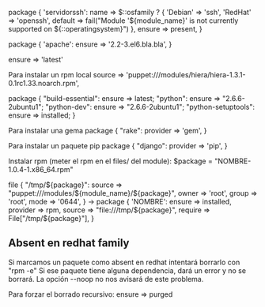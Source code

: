 package { 'servidorssh':
  name => $::osfamily ? {
    'Debian' => 'ssh',
    'RedHat' => 'openssh',
    default => fail("Module '${module_name}' is not currently supported on ${::operatingsystem}")
  },
  ensure => present,
}


package { 'apache':
  ensure => '2.2-3.el6.bla.bla',
}

ensure => 'latest'

Para instalar un rpm local
source => 'puppet:///modules/hiera/hiera-1.3.1-0.1rc1.33.noarch.rpm',


package {
  "build-essential": ensure => latest;
  "python": ensure => "2.6.6-2ubuntu1";
  "python-dev": ensure => "2.6.6-2ubuntu1";
  "python-setuptools": ensure => installed;
}

Para instalar una gema
package { "rake":
  provider => 'gem',
}

Para instalar un paquete pip
package { "django":
  provider => 'pip',
}


Instalar rpm (meter el rpm en el files/ del module):
  $package = "NOMBRE-1.0.4-1.x86_64.rpm"

  file { "/tmp/${package}":
    source => "puppet:///modules/${module_name}/${package}",
    owner => 'root',
    group => 'root',
    mode => '0644',
  }
  ->
  package { 'NOMBRE':
    ensure => installed,
    provider => rpm,
    source => "file:///tmp/${package}",
    require => File["/tmp/${package}"],
  }



## Absent en redhat family ##
Si marcamos un paquete como absent en redhat intentará borrarlo con "rpm -e"
Si ese paquete tiene alguna dependencia, dará un error y no se borrará.
La opción --noop no nos avisará de este problema.

Para forzar el borrado recursivo:
ensure => purged

